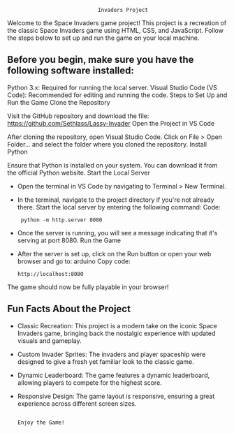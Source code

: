                                  Invaders Project

Welcome to the Space Invaders game project! This project is a recreation of the classic Space Invaders game using HTML, CSS, and JavaScript. Follow the steps below to set up and run the game on your local machine.

## Before you begin, make sure you have the following software installed:

Python 3.x: Required for running the local server.
Visual Studio Code (VS Code): Recommended for editing and running the code.
Steps to Set Up and Run the Game
Clone the Repository

Visit the GitHub repository and download the file:
https://github.com/Sethlass/Lassy-Invader
Open the Project in VS Code

After cloning the repository, open Visual Studio Code.
Click on File > Open Folder... and select the folder where you cloned the repository.
Install Python

Ensure that Python is installed on your system. You can download it from the official Python website.
Start the Local Server

* Open the terminal in VS Code by navigating to Terminal > New Terminal.

* In the terminal, navigate to the project directory if you're not already there.
Start the local server by entering the following command:
Code:
                  
       python -m http.server 8080
* Once the server is running, you will see a message indicating that it's serving at port 8080.
Run the Game

* After the server is set up, click on the Run button or open your web browser and go to:
arduino
Copy code:

      http://localhost:8080
The game should now be fully playable in your browser!

## Fun Facts About the Project
* Classic Recreation: This project is a modern take on the iconic Space Invaders game, bringing back the nostalgic experience with updated visuals and gameplay.

* Custom Invader Sprites: The invaders and player spaceship were designed to give a fresh yet familiar look to the classic game.

* Dynamic Leaderboard: The game features a dynamic leaderboard, allowing players to compete for the highest score.

* Responsive Design: The game layout is responsive, ensuring a great experience across different screen sizes.
                                                                                          
                                                                                          Enjoy the Game!

